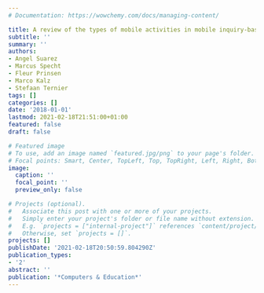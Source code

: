 ```yaml
---
# Documentation: https://wowchemy.com/docs/managing-content/

title: A review of the types of mobile activities in mobile inquiry-based learning
subtitle: ''
summary: ''
authors:
- Angel Suarez
- Marcus Specht
- Fleur Prinsen
- Marco Kalz
- Stefaan Ternier
tags: []
categories: []
date: '2018-01-01'
lastmod: 2021-02-18T21:51:00+01:00
featured: false
draft: false

# Featured image
# To use, add an image named `featured.jpg/png` to your page's folder.
# Focal points: Smart, Center, TopLeft, Top, TopRight, Left, Right, BottomLeft, Bottom, BottomRight.
image:
  caption: ''
  focal_point: ''
  preview_only: false

# Projects (optional).
#   Associate this post with one or more of your projects.
#   Simply enter your project's folder or file name without extension.
#   E.g. `projects = ["internal-project"]` references `content/project/deep-learning/index.md`.
#   Otherwise, set `projects = []`.
projects: []
publishDate: '2021-02-18T20:50:59.804290Z'
publication_types:
- '2'
abstract: ''
publication: '*Computers & Education*'
---
```

